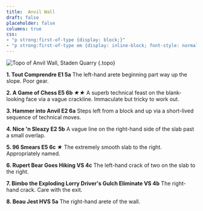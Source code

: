 ```yaml
---
title:  Anvil Wall
draft: false
placeholder: false
columns: true
css: 
- "p strong:first-of-type {display: block;}"
- "p strong:first-of-type em {display: inline-block; font-style: normal; float: right; color: red;}"
---
```

![Topo of Anvil Wall, Staden Quarry](/img/peak/buxton/staden-anvil-wall.jpg)
{.topo}

**1. Tout Comprendre E1 5a** 
The left-hand arete beginning part way up the slope. Poor gear.

**2. A Game of Chess E5 6b *★★*** 
A superb technical feast on the blank-looking face via a vague crackline. Immaculate but tricky to work out.

**3. Hammer into Anvil E2 6a** 
Steps left from a block and up via a short-lived sequence of technical moves.

**4. Nice 'n Sleazy E2 5b** 
A vague line on the right-hand side of the slab past a small overlap.

**5. 96 Smears E5 6c *★*** 
The extremely smooth slab to the right. Appropriately named.

**6. Rupert Bear Goes Hiking VS 4c** 
The left-hand crack of two on the slab to the right.

**7. Bimbo the Exploding Lorry Driver's Gulch Eliminate VS 4b** 
The right-hand crack. Care with the exit.

**8. Beau Jest HVS 5a** 
The right-hand arete of the wall.

